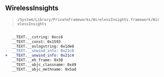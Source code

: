 ## WirelessInsights

> `/System/Library/PrivateFrameworks/WirelessInsights.framework/WirelessInsights`

```diff

   __TEXT.__cstring: 0xcc6
   __TEXT.__const: 0x1593
   __TEXT.__oslogstring: 0x1de0
-  __TEXT.__unwind_info: 0x21c0
+  __TEXT.__unwind_info: 0x21c4
   __TEXT.__eh_frame: 0x38
   __TEXT.__objc_classname: 0x49
   __TEXT.__objc_methname: 0x5ad

```

